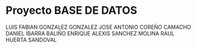 # Proyecto BASE DE DATOS
LUIS FABIAN GONZALEZ GONZALEZ
JOSE ANTONIO COREÑO CAMACHO
DANIEL IBARRA BALIÑO
ENRIQUE ALEXIS SANCHEZ MOLINA
RAUL HUERTA SANDOVAL
